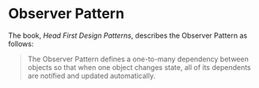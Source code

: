 # Observer Pattern  
The book, *Head First Design Patterns*, describes the Observer Pattern as follows:  

> The Observer Pattern defines a one-to-many dependency between objects so that when one object changes state, all of its dependents are notified and updated automatically.
